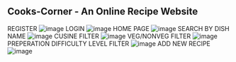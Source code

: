 ## Cooks-Corner - An Online Recipe Website

REGISTER
![image](https://user-images.githubusercontent.com/67195594/234468885-be9b5236-b98c-4c60-adc6-ef48471ab3fe.png)
LOGIN
![image](https://user-images.githubusercontent.com/67195594/234468939-45d91720-3ae6-4697-ae22-1eb35fe6ced8.png)
HOME PAGE
![image](https://user-images.githubusercontent.com/67195594/234469257-bb96bca1-2a7b-4fb0-9b5c-6492b1efb71b.png)
SEARCH BY DISH NAME
![image](https://user-images.githubusercontent.com/67195594/234469318-e39011f3-d906-47bc-8d00-76febc05df10.png)
CUSINE FILTER 
![image](https://user-images.githubusercontent.com/67195594/234469442-5af07d0b-92a6-4974-b756-d23b543d8a27.png)
VEG/NONVEG FILTER
![image](https://user-images.githubusercontent.com/67195594/234469492-6a3b73fe-e56a-4ecc-985a-7fadf859283b.png)
PREPERATION DIFFICULTY LEVEL FILTER
![image](https://user-images.githubusercontent.com/67195594/234469616-5f474311-1fa0-4d04-8ba0-ade246266de1.png)
ADD NEW RECIPE
![image](https://user-images.githubusercontent.com/67195594/234470215-1e516f1d-87db-49fb-8af5-108d1f2ecceb.png)

